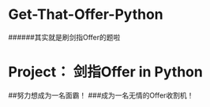 # Get-That-Offer-Python
######其实就是刷剑指Offer的题啦
# Project： 剑指Offer in Python
##努力想成为一名面霸！
###成为一名无情的Offer收割机！
